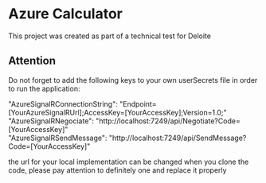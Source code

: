 # Azure Calculator

This project was created as part of a technical test for Deloite

## Attention

Do not forget to add the following keys to your own userSecrets file in order to run the application:

"AzureSignalRConnectionString": "Endpoint=[YourAzureSignalRUrl];AccessKey=[YourAccessKey];Version=1.0;" 
"AzureSignalRNegociate": "http://localhost:7249/api/Negotiate?Code=[YourAccessKey]"  
"AzureSignalRSendMessage": "http://localhost:7249/api/SendMessage?Code=[YourAccessKey]"
  
the url for your local implementation can be changed when you clone the code, please pay attention to definitely one and replace it properly
